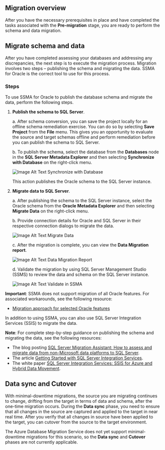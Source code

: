 ## Migration overview

After you have the necessary prerequisites in place and have completed the tasks associated with the **Pre-migration** stage, you are ready to perform the schema and data migration.

## Migrate schema and data

After you have completed assessing your databases and addressing any discrepancies, the next step is to execute the migration process. Migration involves two steps – publishing the schema and migrating the data. SSMA for Oracle is the correct tool to use for this process.

### Steps

To use SSMA for Oracle to publish the database schema and migrate the data, perform the following steps.

1. **Publish the schema to SQL Server**.

    a. After schema conversion, you can save the project locally for an offline schema remediation exercise. You can do so by selecting **Save Project** from the **File** menu. This gives you an opportunity to evaluate the source and target schemas offline and perform remediation before you can publish the schema to SQL Server.

    b. To publish the schema, select the database from the **Databases** node in the **SQL Server Metadata Explorer** and then selecting **Synchronize with Database** on the right-click menu.
  
    ![Image Alt Text Synchronize with Database](https://mpbdevcontent.azureedge.net/Images/scenario-assets/publishschema.png)
  
    This action publishes the Oracle schema to the SQL Server instance.

2. **Migrate data to SQL Server**.

    a.	After publishing the schema to the SQL Server instance, select the Oracle schema from the **Oracle Metadata Explorer** and then selecting **Migrate Data** on the right-click menu.
  
    b.	Provide connection details for Oracle and SQL Server in their respective connection dialogs to migrate the data.
  
    ![Image Alt Text Migrate Data](https://mpbdevcontent.azureedge.net/Images/scenario-assets/migratedata.png)
  
    c. After the migration is complete, you can view the **Data Migration report**.
  
    ![Image Alt Text Data Migration Report](https://mpbdevcontent.azureedge.net/Images/scenario-assets/migrationreport.png)
  
    d. Validate the migration by using SQL Server Management Studio (SSMS) to review the data and schema on the SQL Server instance.

    ![Image Alt Text Validate in SSMA](https://mpbdevcontent.azureedge.net/Images/scenario-assets/migrationcomplete.png)

**Important**: SSMA does not support migration of all Oracle features. For associated workarounds, see the following resource:

* [Migration approach for selected Oracle features](https://blogs.msdn.microsoft.com/datamigration/2017/05/10/migration-approach-for-oracle-features/)

 In addition to using SSMA, you can also use SQL Server Integration Services (SSIS) to migrate the data.

**Note**: For complete step-by-step guidance on publishing the schema and migrating the data, see the following resources:

* The blog posting [SQL Server Migration Assistant: How to assess and migrate data from non-Microsoft data platforms to SQL Server](https://blogs.msdn.microsoft.com/datamigration/2016/11/16/sql-server-migration-assistant-how-to-assess-and-migrate-databases-from-non-microsoft-data-platforms-to-sql-server/).
* The article [Getting Started with SQL Server Integration Services](https://docs.microsoft.com/en-us/sql/integration-services/sql-server-integration-services).
* The white paper [SQL Server Integration Services: SSIS for Azure and Hybrid Data Movement](http://download.microsoft.com/download/D/2/0/D20E1C5F-72EA-4505-9F26-FEF9550EFD44/SSIS%20Hybrid%20and%20Azure.docx).

## Data sync and Cutover

With minimal-downtime migrations, the source you are migrating continues to change, drifting from the target in terms of data and schema, after the one-time migration occurs. During the **Data sync** phase, you need to ensure that all changes in the source are captured and applied to the target in near real time. After you verify that all changes in source have been applied to the target, you can cutover from the source to the target environment.

The Azure Database Migration Service does not yet support minimal-downtime migrations for this scenario, so the **Data sync** and **Cutover** phases are not currently applicable.
